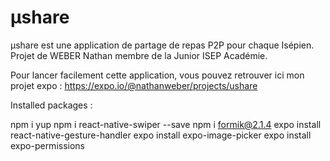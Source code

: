 # µshare
µshare est une application de partage de repas P2P pour chaque Isépien.
Projet de WEBER Nathan membre de la Junior ISEP Académie.

Pour lancer facilement cette application, vous pouvez retrouver ici mon projet expo :
https://expo.io/@nathanweber/projects/ushare





Installed packages :

npm i yup
npm i react-native-swiper --save
npm i formik@2.1.4
expo install react-native-gesture-handler
expo install expo-image-picker
expo install expo-permissions